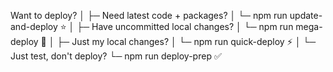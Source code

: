 Want to deploy?
│
├─ Need latest code + packages? 
│  └─ npm run update-and-deploy ⭐
│
├─ Have uncommitted local changes?
│  └─ npm run mega-deploy 🚀
│
├─ Just my local changes?
│  └─ npm run quick-deploy ⚡
│
└─ Just test, don't deploy?
   └─ npm run deploy-prep ✅